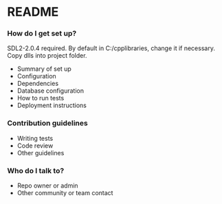 # README #

### How do I get set up? ###
SDL2-2.0.4 required. By default in C:/cpplibraries, change it if necessary. Copy dlls into project folder.
 
* Summary of set up
* Configuration
* Dependencies
* Database configuration
* How to run tests
* Deployment instructions

### Contribution guidelines ###

* Writing tests
* Code review
* Other guidelines

### Who do I talk to? ###

* Repo owner or admin
* Other community or team contact